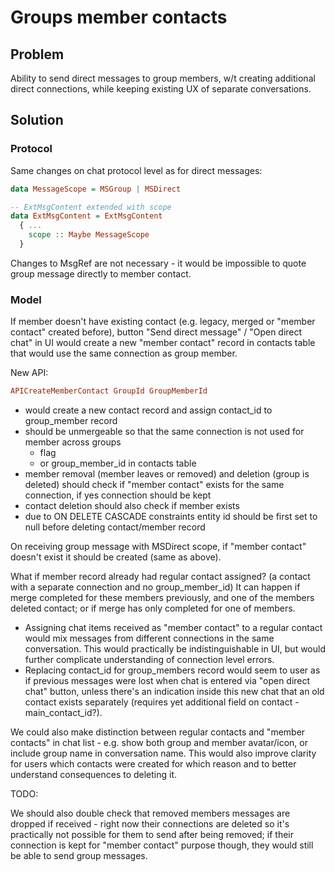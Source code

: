 # Groups member contacts

## Problem

Ability to send direct messages to group members, w/t creating additional direct connections, while keeping existing UX of separate conversations.

## Solution

### Protocol

Same changes on chat protocol level as for direct messages:

```haskell
data MessageScope = MSGroup | MSDirect

-- ExtMsgContent extended with scope
data ExtMsgContent = ExtMsgContent
  { ...
    scope :: Maybe MessageScope
  }
```

Changes to MsgRef are not necessary - it would be impossible to quote group message directly to member contact.

### Model

If member doesn't have existing contact (e.g. legacy, merged or "member contact" created before), button "Send direct message" / "Open direct chat" in UI would create a new "member contact" record in contacts table that would use the same connection as group member.

New API:

```haskell
APICreateMemberContact GroupId GroupMemberId
```

- would create a new contact record and assign contact_id to group_member record
- should be unmergeable so that the same connection is not used for member across groups
  - flag
  - or group_member_id in contacts table
- member removal (member leaves or removed) and deletion (group is deleted) should check if "member contact" exists for the same connection, if yes connection should be kept
- contact deletion should also check if member exists
- due to ON DELETE CASCADE constraints entity id should be first set to null before deleting contact/member record

On receiving group message with MSDirect scope, if "member contact" doesn't exist it should be created (same as above).

What if member record already had regular contact assigned? (a contact with a separate connection and no group_member_id) It can happen if merge completed for these members previously, and one of the members deleted contact; or if merge has only completed for one of members.

- Assigning chat items received as "member contact" to a regular contact would mix messages from different connections in the same conversation. This would practically be indistinguishable in UI, but would further complicate understanding of connection level errors.
- Replacing contact_id for group_members record would seem to user as if previous messages were lost when chat is entered via "open direct chat" button, unless there's an indication inside this new chat that an old contact exists separately (requires yet additional field on contact - main_contact_id?).

We could also make distinction between regular contacts and "member contacts" in chat list - e.g. show both group and member avatar/icon, or include group name in conversation name. This would also improve clarity for users which contacts were created for which reason and to better understand consequences to deleting it.

TODO:

We should also double check that removed members messages are dropped if received - right now their connections are deleted so it's practically not possible for them to send after being removed; if their connection is kept for "member contact" purpose though, they would still be able to send group messages.
